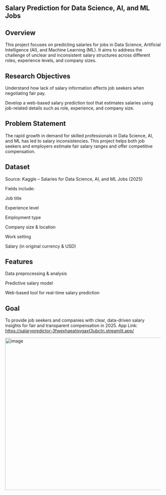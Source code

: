 ## Salary Prediction for Data Science, AI, and ML Jobs

## Overview

This project focuses on predicting salaries for jobs in Data Science, Artificial Intelligence (AI), and Machine Learning (ML). It aims to address the challenge of unclear and inconsistent salary structures across different roles, experience levels, and company sizes.

 ## Research Objectives

Understand how lack of salary information affects job seekers when negotiating fair pay.

Develop a web-based salary prediction tool that estimates salaries using job-related details such as role, experience, and company size.

## Problem Statement

The rapid growth in demand for skilled professionals in Data Science, AI, and ML has led to salary inconsistencies. This project helps both job seekers and employers estimate fair salary ranges and offer competitive compensation.

## Dataset

Source: Kaggle – Salaries for Data Science, AI, and ML Jobs (2025)

Fields include:

Job title

Experience level

Employment type

Company size & location

Work setting

Salary (in original currency & USD)

## Features

Data preprocessing & analysis

Predictive salary model

Web-based tool for real-time salary prediction

## Goal

To provide job seekers and companies with clear, data-driven salary insights for fair and transparent compensation in 2025.
App Link: https://salarypredictor-3fwexhaeatqygaxt3ubctn.streamlit.app/

<img width="975" height="492" alt="image" src="https://github.com/user-attachments/assets/d64938b5-8822-410f-aeeb-18cf53a7a405" />




